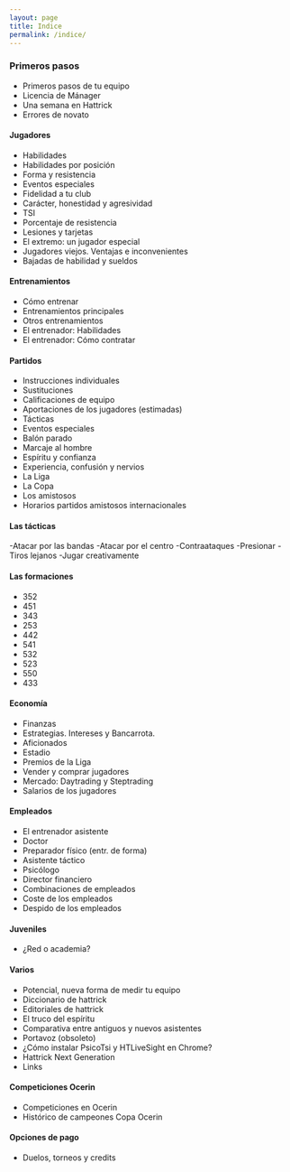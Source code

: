 ```yaml
---
layout: page
title: Indice
permalink: /indice/
---
```


### Primeros pasos
- Primeros pasos de tu equipo
- Licencia de Mánager
- Una semana en Hattrick
- Errores de novato

#### Jugadores
- Habilidades
- Habilidades por posición
- Forma y resistencia
- Eventos especiales
- Fidelidad a tu club
- Carácter, honestidad y agresividad
- TSI
- Porcentaje de resistencia
- Lesiones y tarjetas
- El extremo: un jugador especial
- Jugadores viejos. Ventajas e inconvenientes
- Bajadas de habilidad y sueldos

#### Entrenamientos
- Cómo entrenar
- Entrenamientos principales
- Otros entrenamientos
- El entrenador: Habilidades
- El entrenador: Cómo contratar

#### Partidos
- Instrucciones individuales
- Sustituciones
- Calificaciones de equipo
- Aportaciones de los jugadores (estimadas)
- Tácticas
- Eventos especiales
- Balón parado
- Marcaje al hombre
- Espíritu y confianza
- Experiencia, confusión y nervios
- La Liga
- La Copa
- Los amistosos
- Horarios partidos amistosos internacionales

#### Las tácticas
-Atacar por las bandas
-Atacar por el centro
-Contraataques
-Presionar
-Tiros lejanos
-Jugar creativamente

#### Las formaciones
- 352
- 451
- 343
- 253
- 442
- 541
- 532
- 523
- 550
- 433

#### Economía
- Finanzas
- Estrategias. Intereses y Bancarrota.
- Aficionados
- Estadio
- Premios de la Liga
- Vender y comprar jugadores
- Mercado: Daytrading y Steptrading
- Salarios de los jugadores

#### Empleados
- El entrenador asistente
- Doctor
- Preparador físico (entr. de forma)
- Asistente táctico
- Psicólogo
- Director financiero
- Combinaciones de empleados
- Coste de los empleados
- Despido de los empleados

#### Juveniles
- ¿Red o academia?

#### Varios
- Potencial, nueva forma de medir tu equipo
- Diccionario de hattrick
- Editoriales de hattrick
- El truco del espíritu
- Comparativa entre antiguos y nuevos asistentes
- Portavoz (obsoleto)
- ¿Cómo instalar PsicoTsi y HTLiveSight en Chrome?
- Hattrick Next Generation
- Links

#### Competiciones Ocerin
- Competiciones en Ocerin
- Histórico de campeones Copa Ocerin

#### Opciones de pago
- Duelos, torneos y credits
